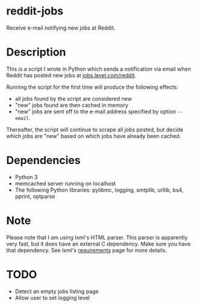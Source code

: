 # reddit-jobs
Receive e-mail notifying new jobs at Reddit.

# Description
This is a script I wrote in Python which sends a notification via email when Reddit has posted new jobs at [jobs.level.com/reddit](https://jobs.lever.co/reddit).

Running the script for the first time will produce the following effects:

* all jobs found by the script are considered new
* "new" jobs found are then cached in memory
* "new" jobs are sent off to the e-mail address specified by option `--email`.

Thereafter, the script will continue to scrape all jobs posted, but decide which jobs are "new" based on which jobs have already been cached.

# Dependencies
* Python 3
* memcached server running on localhost
* The following Python libraries: pylibmc, logging, smtplib, urllib, bs4, pprint, optparse

# Note
Please note that I am using lxml's HTML parser. This parser is apparently very fast, but it does have an external C dependency. Make sure you have that dependency. See lxml's [requirements](http://lxml.de/installation.html#requirements) page for more details.

# TODO
* Detect an empty jobs listing page
* Allow user to set logging level

